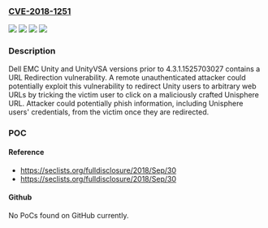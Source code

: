 ### [CVE-2018-1251](https://cve.mitre.org/cgi-bin/cvename.cgi?name=CVE-2018-1251)
![](https://img.shields.io/static/v1?label=Product&message=Dell%20EMC%20Unity&color=blue)
![](https://img.shields.io/static/v1?label=Product&message=Dell%20EMC%20UnityVSA&color=blue)
![](https://img.shields.io/static/v1?label=Version&message=n%2Fa&color=blue)
![](https://img.shields.io/static/v1?label=Vulnerability&message=URL%20Redirection&color=brighgreen)

### Description

Dell EMC Unity and UnityVSA versions prior to 4.3.1.1525703027 contains a URL Redirection vulnerability. A remote unauthenticated attacker could potentially exploit this vulnerability to redirect Unity users to arbitrary web URLs by tricking the victim user to click on a maliciously crafted Unisphere URL. Attacker could potentially phish information, including Unisphere users' credentials, from the victim once they are redirected.

### POC

#### Reference
- https://seclists.org/fulldisclosure/2018/Sep/30
- https://seclists.org/fulldisclosure/2018/Sep/30

#### Github
No PoCs found on GitHub currently.

